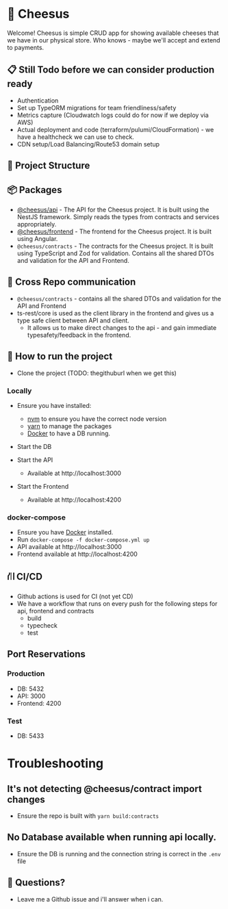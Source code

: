 # 🧀 Cheesus

Welcome! Cheesus is simple CRUD app for showing available cheeses that we have in our physical store. Who knows - maybe we'll accept and extend to payments.


## 📋 Still Todo before we can consider production ready
- Authentication
- Set up TypeORM migrations for team friendliness/safety 
- Metrics capture (Cloudwatch logs could do for now if we deploy via AWS)
- Actual deployment and code (terraform/pulumi/CloudFormation) - we have a healthcheck we can use to check. 
- CDN setup/Load Balancing/Route53 domain setup

## 📁 Project Structure

## 📦 Packages
- [@cheesus/api](packages/api/README.md) - The API for the Cheesus project. It is built using the NestJS framework. Simply reads the types from contracts and services appropriately.
- [@cheesus/frontend](packages/frontend/README.md) - The frontend for the Cheesus project. It is built using Angular.
- `@cheesus/contracts` - The contracts for the Cheesus project. It is built using TypeScript and Zod for validation. Contains all the shared DTOs and validation for the API and Frontend.

## 🤝 Cross Repo communication
- `@cheesus/contracts` - contains all the shared DTOs and validation for the API and Frontend
- ts-rest/core is used as the client library in the frontend and gives us a type safe client between API and client.
  - It allows us to make direct changes to the api - and gain immediate typesafety/feedback in the frontend.

## 🏃 How to run the project
- Clone the project (TODO: thegithuburl when we get this)

### Locally
- Ensure you have installed:
  - [nvm](https://github.com/nvm-sh/nvm) to ensure you have the correct node version
  - [yarn](https://classic.yarnpkg.com/en/docs/install) to manage the packages
  - [Docker](https://docs.docker.com/get-docker/) to have a DB running.

- Start the DB
- Start the API
  - Available at http://localhost:3000
- Start the Frontend
  - Available at http://localhost:4200

### docker-compose
- Ensure you have [Docker](https://docs.docker.com/get-docker/) installed.
- Run `docker-compose -f docker-compose.yml up`
- API available at http://localhost:3000
- Frontend available at http://localhost:4200


## ⛙ CI/CD
- Github actions is used for CI (not yet CD)
- We have a workflow that runs on every push for the following steps for api, frontend and contracts
  - build
  - typecheck
  - test

## Port Reservations

### Production
- DB: 5432
- API: 3000
- Frontend: 4200

### Test
- DB: 5433

# Troubleshooting

## It's not detecting @cheesus/contract import changes
- Ensure the repo is built with `yarn build:contracts` 

## No Database available when running api locally.
- Ensure the DB is running and the connection string is correct in the `.env` file

## 👋 Questions?
- Leave me a Github issue and i'll answer when i can.